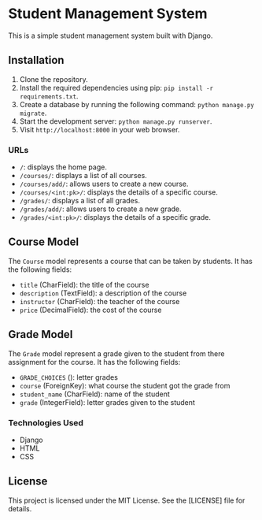 # Student Management System

This is a simple student management system built with Django.

## Installation

1. Clone the repository.
2. Install the required dependencies using pip: `pip install -r requirements.txt`.
3. Create a database by running the following command: `python manage.py migrate`.
4. Start the development server: `python manage.py runserver`.
5. Visit `http://localhost:8000` in your web browser.

### URLs

- `/`: displays the home page.
- `/courses/`: displays a list of all courses.
- `/courses/add/`: allows users to create a new course.
- `/courses/<int:pk>/`: displays the details of a specific course.
- `/grades/`: displays a list of all grades.
- `/grades/add/`: allows users to create a new grade.
- `/grades/<int:pk>/`: displays the details of a specific grade.

## Course Model

The `Course` model represents a course that can be taken by students. It has the following fields:

- `title` (CharField): the title of the course
- `description` (TextField): a description of the course
- `instructor` (CharField): the teacher of the course
- `price` (DecimalField): the cost of the course

## Grade Model

The `Grade` model represent a grade given to the student from there assignment for the course. It has the following fields:

- `GRADE_CHOICES` (): letter grades
- `course` (ForeignKey): what course the student got the grade from
- `student_name` (CharField): name of the student
- `grade` (IntegerField): letter grades given to the student

### Technologies Used

- Django
- HTML
- CSS

## License

This project is licensed under the MIT License. See the [LICENSE] file for details.
